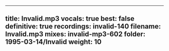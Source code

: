 
---
title: Invalid.mp3
vocals: true
best: false
definitive: true
recordings: invalid-140
filename: Invalid.mp3
mixes: invalid-mp3-602
folder: 1995-03-14/Invalid
weight: 10
---
